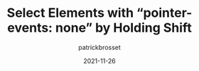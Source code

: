 ---
author: patrickbrosset
date: 2021-11-26
permalink: false
publisher: _devtoolstips
tags:
  - devtools
target_url: https://devtoolstips.org/tips/en/select-pointer-events-none-elements/
title: "Select Elements with “pointer-events: none” by Holding Shift"
---